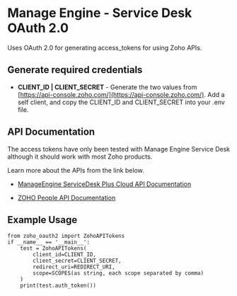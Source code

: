 # Manage Engine - Service Desk OAuth 2.0

Uses OAuth 2.0 for generating access_tokens for using Zoho APIs.


## Generate required credentials

- **CLIENT_ID | CLIENT_SECRET** - Generate the two values from [https://api-console.zoho.com/](https://api-console.zoho.com/).
Add a self client, and copy the CLIENT_ID and CLIENT_SECRET into your .env file.

## API Documentation

The access tokens have only been tested with Manage Engine Service Desk although it should work with most Zoho products. 

Learn more about the APIs from the link below.

- [ManageEngine ServiceDesk Plus Cloud API Documentation](https://www.manageengine.com/products/service-desk/sdpod-v3-api/index.html)

- [ZOHO People API Documentation](https://www.manageengine.com/products/service-desk/sdpod-v3-api/SDPOD-V3-API.html#add-request)


## Example Usage


    from zoho_oauth2 import ZohoAPITokens
    if __name__ == '__main__':
        test = ZohoAPITokens(
            client_id=CLIENT_ID,
            client_secret=CLIENT_SECRET,
            redirect_uri=REDIRECT_URI,
            scope=SCOPES(as string, each scope separated by comma)
        )
        print(test.auth_token())